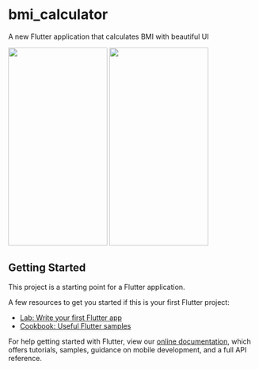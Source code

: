 # bmi_calculator

A new Flutter application that calculates BMI with beautiful UI

<img src="https://user-images.githubusercontent.com/55432552/112718870-08088b80-8eb3-11eb-95dd-7686feae00e9.png" width="200" height="400" />
<img src="https://user-images.githubusercontent.com/55432552/112718906-30908580-8eb3-11eb-8741-4327a231cb1e.png" width="200" height="400" />



## Getting Started

This project is a starting point for a Flutter application.

A few resources to get you started if this is your first Flutter project:

- [Lab: Write your first Flutter app](https://flutter.dev/docs/get-started/codelab)
- [Cookbook: Useful Flutter samples](https://flutter.dev/docs/cookbook)

For help getting started with Flutter, view our
[online documentation](https://flutter.dev/docs), which offers tutorials,
samples, guidance on mobile development, and a full API reference.
